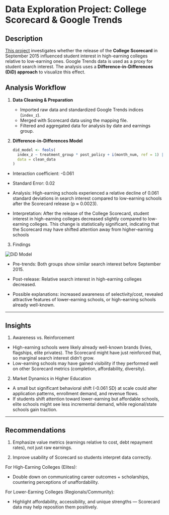 
<h1>Data Exploration Project: College Scorecard & Google Trends</h1>

<h2>Description</h2>

[This project](https://github.com/a-paija/College-Score-Card-Release/blob/main/College%20Scorecard%20Analysis.html) investigates whether the release of the **College Scorecard** in September 2015 influenced student interest in high-earning colleges relative to low-earning ones. Google Trends data is used as a proxy for student search interest. The analysis uses a **Difference-in-Differences (DiD) approach** to visualize this effect.

## Analysis Workflow

1. **Data Cleaning & Preparation**  
   - Imported raw data and standardized Google Trends indices (`index_z`).  
   - Merged with Scorecard data using the mapping file.  
   - Filtered and aggregated data for analysis by date and earnings group.

2. **Difference-in-Differences Model**  
   ```r
   did_model <- feols(
     index_z ~ treatment_group * post_policy + i(month_num, ref = 1) | schname,
     data = clean_data
   )

 - Interaction coefficient: -0.061

 - Standard Error: 0.02

 - Analysis: High-earning schools experienced a relative decline of 0.061 standard deviations in search interest compared to low-earning schools after the Scorecard release (p ≈ 0.0023).
 - Interpretation: After the release of the College Scorecard, student interest in high-earning colleges decreased slightly compared to low-earning colleges. This change is statistically significant, indicating that the Scorecard may have shifted attention away from higher-earning schools

3. Findings

![DiD Model](https://github.com/a-paija/College-Score-Card-Release/blob/main/DiD%20Model.png)

 - Pre-trends: Both groups show similar search interest before September 2015.

 - Post-release: Relative search interest in high-earning colleges decreased.

 - Possible explanations: increased awareness of selectivity/cost, revealed attractive features of lower-earning schools, or high-earning schools already well-known.

---

<h2>Insights</h2>

1. Awareness vs. Reinforcement

  - High-earning schools were likely already well-known brands (Ivies, flagships, elite privates). The Scorecard might have just reinforced that, so marginal search interest didn’t grow.
  - Low-earning schools may have gained visibility if they performed well on other Scorecard metrics (completion, affordability, diversity).


2. Market Dynamics in Higher Education

  - A small but significant behavioral shift (-0.061 SD) at scale could alter application patterns, enrollment demand, and revenue flows.
  - If students shift attention toward lower-earning but affordable schools, elite schools might see less incremental demand, while regional/state schools gain traction.
    
---

<h2>Recommendations</h2>

1.  Emphasize value metrics (earnings relative to cost, debt repayment rates), not just raw earnings.

2.  Improve usability of Scorecard so students interpret data correctly.

For High-Earning Colleges (Elites):

 - Double down on communicating career outcomes + scholarships, countering perceptions of unaffordability.

For Lower-Earning Colleges (Regionals/Community):

 - Highlight affordability, accessibility, and unique strengths — Scorecard data may help reposition them positively.


